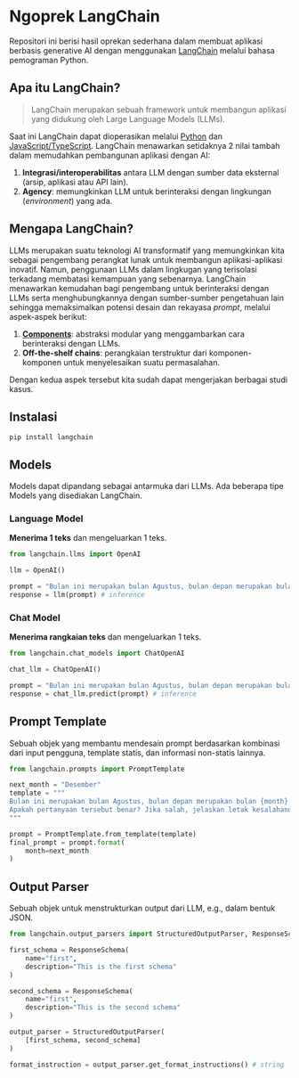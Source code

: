 # Ngoprek LangChain
Repositori ini berisi hasil oprekan sederhana dalam membuat aplikasi berbasis generative AI dengan menggunakan [LangChain](https://github.com/langchain-ai/langchain) melalui bahasa pemograman Python.

## Apa itu LangChain?
> LangChain merupakan sebuah framework untuk membangun aplikasi yang didukung oleh Large Language Models (LLMs).

Saat ini LangChain dapat dioperasikan melalui [Python](https://python.langchain.com/docs/get_started/introduction.html) dan [JavaScript/TypeScript](https://js.langchain.com/docs/get_started/introduction/).
LangChain menawarkan setidaknya 2 nilai tambah dalam memudahkan pembangunan aplikasi dengan AI:
1. **Integrasi/interoperabilitas** antara LLM dengan sumber data eksternal (arsip, aplikasi atau API lain).
2. **Agency**: memungkinkan LLM untuk berinteraksi dengan lingkungan (*environment*) yang ada.

## Mengapa LangChain?
LLMs merupakan suatu teknologi AI transformatif yang memungkinkan kita sebagai pengembang perangkat lunak untuk membangun aplikasi-aplikasi inovatif. 
Namun, penggunaan LLMs dalam lingkugan yang terisolasi terkadang membatasi kemampuan yang sebenarnya. 
LangChain menawarkan kemudahan bagi pengembang untuk berinteraksi dengan LLMs serta menghubungkannya dengan sumber-sumber pengetahuan lain sehingga memaksimalkan potensi desain dan rekayasa *prompt*, melalui aspek-aspek berikut:

1. [**Components**](https://docs.langchain.com/docs/category/components): abstraksi modular yang menggambarkan cara berinteraksi dengan LLMs.
2. **Off-the-shelf chains**: perangkaian terstruktur dari komponen-komponen untuk menyelesaikan suatu permasalahan.

Dengan kedua aspek tersebut kita sudah dapat mengerjakan berbagai studi kasus.

## Instalasi
```
pip install langchain
```

## Models
Models dapat dipandang sebagai antarmuka dari LLMs. Ada beberapa tipe Models yang disediakan LangChain.

### Language Model
**Menerima 1 teks** dan mengeluarkan 1 teks.
```python
from langchain.llms import OpenAI

llm = OpenAI()

prompt = "Bulan ini merupakan bulan Agustus, bulan depan merupakan bulan Desember. Apakah pertanyaan tersebut benar? Jika salah, jelaskan letak kesalahannya."
response = llm(prompt) # inference
```


### Chat Model
**Menerima rangkaian teks** dan mengeluarkan 1 teks.
```python
from langchain.chat_models import ChatOpenAI

chat_llm = ChatOpenAI()

prompt = "Bulan ini merupakan bulan Agustus, bulan depan merupakan bulan Desember. Apakah pertanyaan tersebut benar? Jika salah, jelaskan letak kesalahannya."
response = chat_llm.predict(prompt) # inference
```


## Prompt Template
Sebuah objek yang membantu mendesain prompt berdasarkan kombinasi dari input pengguna, template statis, dan informasi non-statis lainnya.

```python
from langchain.prompts import PromptTemplate

next_month = "Desember"
template = """
Bulan ini merupakan bulan Agustus, bulan depan merupakan bulan {month}. 
Apakah pertanyaan tersebut benar? Jika salah, jelaskan letak kesalahannya.
"""

prompt = PromptTemplate.from_template(template)
final_prompt = prompt.format(
    month=next_month
)
```

## Output Parser
Sebuah objek untuk menstrukturkan output dari LLM, e.g., dalam bentuk JSON.

```python
from langchain.output_parsers import StructuredOutputParser, ResponseSchema

first_schema = ResponseSchema(
    name="first",
    description="This is the first schema"
)

second_schema = ResponseSchema(
    name="first",
    description="This is the second schema"
)

output_parser = StructuredOutputParser(
    [first_schema, second_schema]
)

format_instruction = output_parser.get_format_instructions() # string
```


